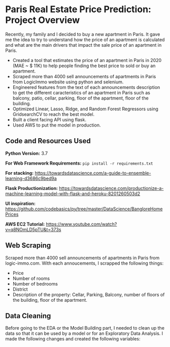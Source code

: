 # Paris Real Estate Price Prediction: Project Overview
Recently, my family and I decided to buy a new apartment in Paris. It gave me the idea to try to understand how the price of an apartment is calculated and what are the main drivers that impact the sale price of an apartment in Paris.

* Created a tool that estimates the price of an apartment in Paris in 2020 (MAE ~ $ 11K) to help people finding the best price to sold or buy an apartment.
*   Scraped more than 4000 sell announcements of apartments in Paris from LogicImmo website using python and selenium.
*   Engineered features from the text of each announcements description to get the different caracteristics of an apartment in Paris such as balcony, patio, cellar, parking, floor of the apartment, floor of the building.
*   Optimized Linear, Lasso, Ridge, and Random Forest Regressors using GridsearchCV to reach the best model.
*   Built a client facing API using flask.
*   Used AWS to put the model in production.

## Code and Resources Used

**Python Version:** 3.7

**For Web Framework Requirements:** ```pip install -r requirements.txt```

**For stacking:** https://towardsdatascience.com/a-guide-to-ensemble-learning-d3686c9bed9a

**Flask Productionization:** https://towardsdatascience.com/productionize-a-machine-learning-model-with-flask-and-heroku-8201260503d2

**UI inspiration:** https://github.com/codebasics/py/tree/master/DataScience/BangloreHomePrices

**AWS EC2 Tutorial:** https://www.youtube.com/watch?v=q8NOmLD5pTU&t=373s

## Web Scraping
Scraped more than 4000  sell announcements of apartments in Paris from logic-immo.com. With each annoucements, I scrapped the following things:
* Price
* Number of rooms
* Number of bedrooms
* District
* Description of the property: Cellar, Parking, Balcony, number of floors of the building, floor of the apartment.

## Data Cleaning
Before going to the EDA or the Model Building part, I needed to clean up the data so that it can be used by a model or for an Exploratory Data Analysis. I made the following changes and created the following variables:
